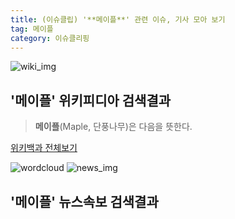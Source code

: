 ```yaml
---
title: (이슈클립) '**메이플**' 관련 이슈, 기사 모아 보기
tag: 메이플
category: 이슈클리핑
---
```

![wiki_img](https://user-images.githubusercontent.com/42597476/44503234-41136a80-a6d0-11e8-9071-6fc6418eafe4.png)
## **'**메이플**'** 위키피디아 검색결과
>**메이플**(Maple, 단풍나무)은 다음을 뜻한다.

<a href="https://ko.wikipedia.org/wiki/메이플" target="_blank">위키백과 전체보기</a>

![wordcloud](https://s3.ap-northeast-2.amazonaws.com/lyrics101-wordcloud/2018-09-20-1537410069.png)
![news_img](https://user-images.githubusercontent.com/42597476/44507050-1206f400-a6e4-11e8-8d98-7ffbfebb353f.png)
## **'**메이플**'** 뉴스속보 검색결과

